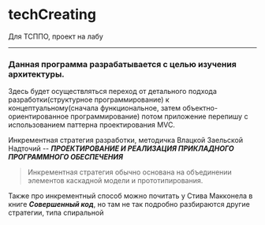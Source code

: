 # techCreating
Для ТСППО, проект на лабу
____
### Данная программа разрабатывается с целью изучения архитектуры.
Здесь будет осуществляться переход от детального подхода разработки(структурное программирование) 
к концептуальному(сначала функциональное, затем объектно-ориентированное программирование)
потом приложение перепишу с использованием паттерна проектирования MVC.

Инкрементная стратегия разработки, методичка Влацкой Заельской Надточий -- ***ПРОЕКТИРОВАНИЕ И РЕАЛИЗАЦИЯ ПРИКЛАДНОГО ПРОГРАММНОГО ОБЕСПЕЧЕНИЯ***
>Инкрементная стратегия обычно основана на объединении элементов каскадной модели и прототипирования.

Также про инкрементный способ можно почитать у Стива Макконела в книге ***Совершенный код***, но там не так подробно разбираются другие стратегии,
типа спиральной
